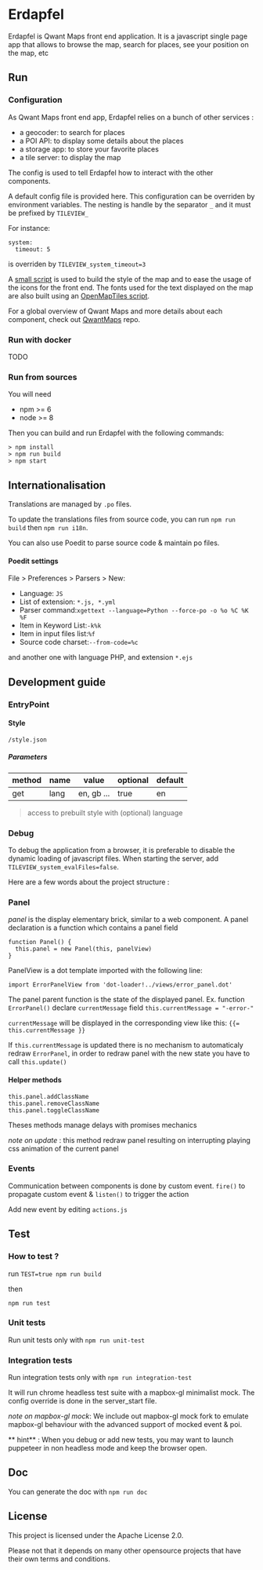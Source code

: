 # Erdapfel

Erdapfel is Qwant Maps front end application. It is a javascript single page app that allows to browse the map, search for places, see your position on the map, etc


## Run

### Configuration

As Qwant Maps front end app, Erdapfel relies on a bunch of other services :
* a geocoder: to search for places
* a POI API: to display some details about the places
* a storage app: to store your favorite places
* a tile server: to display the map

The config is used to tell Erdapfel how to interact with the other components.

A default config file is provided here. This configuration can be overriden by environment variables.
The nesting is handle by the separator `_` and it must be prefixed by `TILEVIEW_`

For instance:
```
system:
  timeout: 5
```  

is overriden by `TILEVIEW_system_timeout=3`

A [small script](https://github.com/QwantResearch/map-style-builder) is used to build the style of the map and to ease the usage of the icons for the front end. The fonts used for the text displayed on the map are also built using an [OpenMapTiles script](https://github.com/QwantResearch/fonts).

For a global overview of Qwant Maps and more details about each component, check out [QwantMaps](https://github.com/QwantResearch/qwantmaps/) repo.

### Run with docker

TODO

### Run from sources

You will need

- npm >= 6
- node >= 8

Then you can build and run Erdapfel with the following commands:

```
> npm install
> npm run build
> npm start
```

## Internationalisation

Translations are managed by `.po` files.

To update the translations files from source code, you can run `npm run build` then `npm run i18n`.

You can also use Poedit to parse source code & maintain po files.

#### Poedit settings
File > Preferences > Parsers > New:

* Language: ```JS```
* List of extension: ```*.js, *.yml```
* Parser command:```xgettext --language=Python --force-po -o %o %C %K %F```
* Item in Keyword List:```-k%k```
* Item in input files list:```%f```
* Source code charset:```--from-code=%c```

and another one with language PHP, and extension `*.ejs`

## Development guide


### EntryPoint

#### Style 
  ``` /style.json ```
  
##### Parameters
  
  |method |name |value       |optional |default |
  |-------|-----|------------|---------|--------|
  |get    |lang |en, gb ...  |true     |en      |
   
  >access to prebuilt style with (optional) language
  
  

### Debug

To debug the application from a browser, it is preferable to disable the dynamic loading of javascript files.
When starting the server, add `TILEVIEW_system_evalFiles=false`.

Here are a few words about the project structure :

### Panel
 _panel_ is the display elementary brick, similar to a web component.
 A panel declaration is a function which contains a panel field

```
function Panel() {
  this.panel = new Panel(this, panelView)
}
```

PanelView is a dot template imported with the following line:

```
import ErrorPanelView from 'dot-loader!../views/error_panel.dot'

```

The panel parent function is the state of the displayed panel.
Ex. function `ErrorPanel()` declare `currentMessage` field
`this.currentMessage = "-error-"`

`currentMessage` will be displayed in the corresponding view like this:
`{{= this.currentMessage }}`

If `this.currentMessage` is updated there is no mechanism to automaticaly redraw `ErrorPanel`, in order to redraw panel with the new state you have to call `this.update()`

#### Helper methods
```
this.panel.addClassName
this.panel.removeClassName
this.panel.toggleClassName
```

Theses methods manage delays with promises mechanics

*note on update* : this method redraw panel resulting on interrupting playing css animation of the current panel

### Events
Communication between components is done by custom event. `fire()` to propagate custom event & `listen()` to trigger the action

Add new event by editing `actions.js`

## Test

### How to test ?
run
`TEST=true npm run build`

then

`npm run test`

### Unit tests
Run unit tests only with `npm run unit-test`


### Integration tests
Run integration tests only with `npm run integration-test`

It will run chrome headless test suite with a mapbox-gl minimalist mock. The config override is done in the server_start file.

*note on mapbox-gl mock*: We include out mapbox-gl mock fork to emulate mapbox-gl behaviour with the advanced support of mocked event & poi.

** hint** : When you debug or add new tests, you may want to launch puppeteer in non headless mode and keep the browser open.

## Doc
You can generate the doc with `npm run doc`


## License

This project is licensed under the Apache License 2.0.

Please not that it depends on many other opensource projects that have their own terms and conditions.
